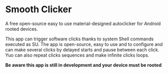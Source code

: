 # Smooth Clicker
A free open-source easy to use material-designed autoclicker for Android rooted devices.

This app can trigger software clicks thanks to system Shell commands executed as SU.
The app is open-source, easy to use and to configure and can make several clicks by delayed starts and pause between each click.
Yuo can also repeat clicks sequences and make infinite clicks loops.

<b>Be aware this app is still in development and your device must be rooted</b>
